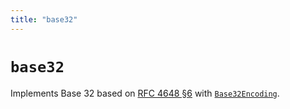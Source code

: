 ```yaml
---
title: "base32"
---
```


# `base32`

Implements Base 32 based on [RFC 4648 §6](https://datatracker.ietf.org/doc/html/rfc4648#section-6) with [`Base32Encoding`](/reference/encoding/Base32Encoding).
